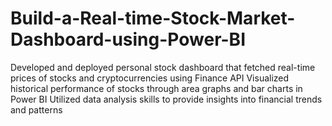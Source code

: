 # Build-a-Real-time-Stock-Market-Dashboard-using-Power-BI
Developed and deployed personal stock dashboard that fetched real-time prices of stocks and cryptocurrencies using Finance API 
Visualized historical performance of stocks through area graphs and bar charts in Power BI 
Utilized data analysis skills to provide insights into financial trends and patterns
